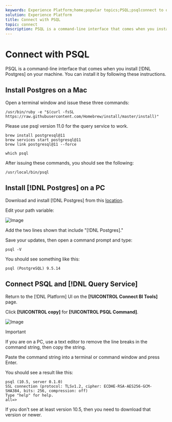```yaml
---
keywords: Experience Platform;home;popular topics;PSQL;psqlconnect to query service;Query service;query service;
solution: Experience Platform
title: Connect with PSQL
topic: connect
description: PSQL is a command-line interface that comes when you install Postgres on your machine. You can install it by following these instructions. 
---
```


# Connect with PSQL

PSQL is a command-line interface that comes when you install [!DNL Postgres] on your machine. You can install it by following these instructions. 

## Install Postgres on a Mac

Open a terminal window and issue these three commands:

```shell
/usr/bin/ruby -e "$(curl -fsSL https://raw.githubusercontent.com/Homebrew/install/master/install)"
```

Please use psql version 11.0 for the query service to work.
```shell
brew install postgresql@11
brew services start postgresql@11
brew link postgresql@11 --force
```

```shell
which psql
```

After issuing these commands, you should see the following:

```shell
/usr/local/bin/psql
```




## Install [!DNL Postgres] on a PC

Download and install [!DNL Postgres] from this [location](https://www.postgresql.org/download/windows/).

Edit your path variable:

![Image](../images/clients/psql/path.png)
    
Add the two lines shown that include "[!DNL Postgres]."
    
Save your updates, then open a command prompt and type:

```shell
psql -V
```

You should see something like this:

```shell
psql (PostgreSQL) 9.5.14
```

## Connect PSQL and [!DNL Query Service]

Return to the [!DNL Platform] UI on the **[!UICONTROL Connect BI Tools]** page. 

Click **[!UICONTROL copy]** for **[!UICONTROL PSQL Command]**.
    
![Image](../images/clients/psql/connect-bi.png)

>[!IMPORTANT]
>
>If you are on a PC, use a text editor to remove the line breaks in the command string, then copy the string.

Paste the command string into a terminal or command window and press Enter.

You should see a result like this:

```shell
psql (10.5, server 0.1.0)
SSL connection (protocol: TLSv1.2, cipher: ECDHE-RSA-AES256-GCM-SHA384, bits: 256, compression: off)
Type "help" for help.
all=>
```

If you don't see at least version 10.5, then you need to download that version or newer.
